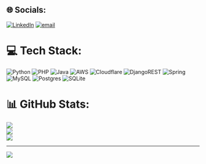 

## 🌐 Socials:
[![LinkedIn](https://img.shields.io/badge/LinkedIn-%230077B5.svg?logo=linkedin&logoColor=white)](https://linkedin.com/in/joaoamaralreiss) [![email](https://img.shields.io/badge/Email-D14836?logo=gmail&logoColor=white)](mailto:joaoamaral051@gmail.com) 

# 💻 Tech Stack:
![Python](https://img.shields.io/badge/python-3670A0?style=for-the-badge&logo=python&logoColor=ffdd54) ![PHP](https://img.shields.io/badge/php-%23777BB4.svg?style=for-the-badge&logo=php&logoColor=white) ![Java](https://img.shields.io/badge/java-%23ED8B00.svg?style=for-the-badge&logo=openjdk&logoColor=white)  ![AWS](https://img.shields.io/badge/AWS-%23FF9900.svg?style=for-the-badge&logo=amazon-aws&logoColor=white) ![Cloudflare](https://img.shields.io/badge/Cloudflare-F38020?style=for-the-badge&logo=Cloudflare&logoColor=white) ![DjangoREST](https://img.shields.io/badge/DJANGO-REST-ff1709?style=for-the-badge&logo=django&logoColor=white&color=ff1709&labelColor=gray) ![Spring](https://img.shields.io/badge/spring-%236DB33F.svg?style=for-the-badge&logo=spring&logoColor=white)  ![MySQL](https://img.shields.io/badge/mysql-4479A1.svg?style=for-the-badge&logo=mysql&logoColor=white) ![Postgres](https://img.shields.io/badge/postgres-%23316192.svg?style=for-the-badge&logo=postgresql&logoColor=white) ![SQLite](https://img.shields.io/badge/sqlite-%2307405e.svg?style=for-the-badge&logo=sqlite&logoColor=white)
# 📊 GitHub Stats:
![](https://github-readme-stats.vercel.app/api?username=JVAmaralR&theme=city_lights&hide_border=false&include_all_commits=true&count_private=true)<br/>
![](https://nirzak-streak-stats.vercel.app/?user=JVAmaralR&theme=city_lights&hide_border=false)<br/>
![](https://github-readme-stats.vercel.app/api/top-langs/?username=JVAmaralR&theme=city_lights&hide_border=false&include_all_commits=true&count_private=true&layout=compact)


---
[![](https://visitcount.itsvg.in/api?id=JVAmaralR&icon=0&color=0)](https://visitcount.itsvg.in)

<!-- Proudly created with GPRM ( https://gprm.itsvg.in ) -->
